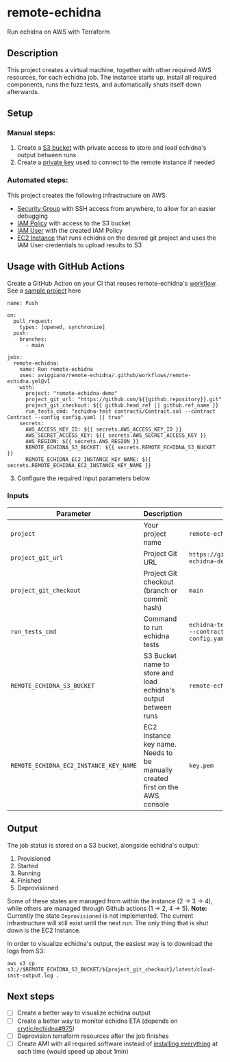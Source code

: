 # remote-echidna

Run echidna on AWS with Terraform

## Description

This project creates a virtual machine, together with other required AWS resources, for each echidna job. The instance starts up, install all required components, runs the fuzz tests, and automatically shuts itself down afterwards.

## Setup

### Manual steps:

1. Create a [S3 bucket](./terraform/s3_bucket.tf) with private access to store and load echidna's output between runs
2. Create a [private key](./terraform/ec2_instance.tf) used to connect to the remote instance if needed

### Automated steps:

This project creates the following infrastructure on AWS:

- [Security Group](./terraform/security_group.tf) with SSH access from anywhere, to allow for an easier debugging
- [IAM Policy](./terraform/iam_user.tf) with access to the S3 bucket
- [IAM User](./terraform/iam_user.tf) with the created IAM Policy
- [EC2 Instance](./terraform/ec2_instance.tf) that runs echidna on the desired git project and uses the IAM User credentials to upload results to S3

## Usage with GitHub Actions

Create a GitHub Action on your CI that reuses remote-echidna's [workflow](./.github/workflows/remote-echidna.yml). See a [sample project](https://github.com/aviggiano/remote-echidna-demo) here

```
name: Push

on:
  pull_request:
    types: [opened, synchronize]
  push:
    branches:
      - main

jobs:
  remote-echidna:
    name: Run remote-echidna
    uses: aviggiano/remote-echidna/.github/workflows/remote-echidna.yml@v1
    with:
      project: "remote-echidna-demo"
      project_git_url: "https://github.com/${{github.repository}}.git"
      project_git_checkout: ${{ github.head_ref || github.ref_name }}
      run_tests_cmd: "echidna-test contracts/Contract.sol --contract Contract --config config.yaml || true"
    secrets:
      AWS_ACCESS_KEY_ID: ${{ secrets.AWS_ACCESS_KEY_ID }}
      AWS_SECRET_ACCESS_KEY: ${{ secrets.AWS_SECRET_ACCESS_KEY }}
      AWS_REGION: ${{ secrets.AWS_REGION }}
      REMOTE_ECHIDNA_S3_BUCKET: ${{ secrets.REMOTE_ECHIDNA_S3_BUCKET }}
      REMOTE_ECHIDNA_EC2_INSTANCE_KEY_NAME: ${{ secrets.REMOTE_ECHIDNA_EC2_INSTANCE_KEY_NAME }}
```

3. Configure the required input parameters below

### Inputs

| Parameter                              | Description                                                                  | Example                                                                                  | Required |
| -------------------------------------- | ---------------------------------------------------------------------------- | ---------------------------------------------------------------------------------------- | -------- |
| `project`                              | Your project name                                                            | `remote-echidna-demo`                                                                    | Yes      |
| `project_git_url`                      | Project Git URL                                                              | `https://github.com/aviggiano/remote-echidna-demo.git`                                   | Yes      |
| `project_git_checkout`                 | Project Git checkout (branch or commit hash)                                 | `main`                                                                                   | Yes      |
| `run_tests_cmd`                        | Command to run echidna tests                                                 | `echidna-test contracts/Contract.sol --contract Contract --config config.yaml \|\| true` | Yes      |
| `REMOTE_ECHIDNA_S3_BUCKET`             | S3 Bucket name to store and load echidna's output between runs               | `remote-echidna-demo-bucket`                                                             | Yes      |
| `REMOTE_ECHIDNA_EC2_INSTANCE_KEY_NAME` | EC2 instance key name. Needs to be manually created first on the AWS console | `key.pem`                                                                                | Yes      |

## Output

The job status is stored on a S3 bucket, alongside echidna's output:

1. Provisioned
2. Started
3. Running
4. Finished
5. Deprovisioned

Some of these states are managed from within the instance (2 -> 3 -> 4), while others are managed through Github actions (1 -> 2, 4 -> 5). **Note:** Currently the state `Deprovisioned` is not implemented. The current infrastructure will still exist until the next run. The only thing that is shut down is the EC2 Instance.

In order to visualize echidna's output, the easiest way is to download the logs from S3:

```
aws s3 cp s3://$REMOTE_ECHIDNA_S3_BUCKET/${project_git_checkout}/latest/cloud-init-output.log .
```

## Next steps

- [ ] Create a better way to visualize echidna output
- [ ] Create a better way to monitor echidna ETA (depends on [crytic/echidna#975](https://github.com/crytic/echidna/issues/975))
- [ ] Deprovision terraform resources after the job finishes
- [ ] Create AMI with all required software instead of [installing everything](./terraform/user_data.tftpl) at each time (would speed up about 1min)
